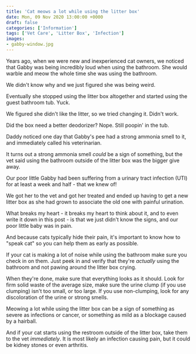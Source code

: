 ```yaml
---
title: 'Cat meows a lot while using the litter box'
date: Mon, 09 Nov 2020 13:00:00 +0000
draft: false
categories: ['Information']
tags: ['Vet Care', 'Litter Box', 'Infection']
images:
- gabby-window.jpg
---
```


Years ago, when we were new and inexperienced cat owners, we noticed that Gabby was being incredibly loud when using the bathroom. She would warble and meow the whole time she was using the bathroom.

We didn't know why and we just figured she was being weird.

Eventually she stopped using the litter box altogether and started using the guest bathroom tub. Yuck.

We figured she didn't like the litter, so we tried changing it. Didn't work.

Did the box need a better deodorizer? Nope. Still poopin' in the tub.

Daddy noticed one day that Gabby's pee had a strong ammonia smell to it, and immediately called his veterinarian.

It turns out a strong ammonia smell _could_ be a sign of something, but the vet said using the bathroom outside of the litter box was the bigger give away.

Our poor little Gabby had been suffering from a urinary tract infection (UTI) for at least a week and half - that we knew of!

We got her to the vet and got her treated and ended up having to get a new litter box as she had grown to associate the old one with painful urination.

What breaks my heart - it breaks my heart to think about it, and to even write it down in this post - is that we just didn't know the signs, and our poor little baby was in pain.

And because cats typically hide their pain, it's important to know how to "speak cat" so you can help them as early as possible.

If your cat is making a lot of noise while using the bathroom make sure you check in on them. Just peek in and verify that they're _actually_ using the bathroom and not pawing around the litter box crying.

When they're done, make sure that everything looks as it should. Look for firm solid waste of the average size, make sure the urine clump (if you use clumping) isn't too small, or too large. If you use non-clumping, look for any discoloration of the urine or strong smells.

Meowing a lot while using the litter box can be a sign of something as severe as infections or cancer, or something as mild as a blockage caused by a hairball.

And if your cat starts using the restroom outside of the litter box, take them to the vet _immediately_. It is most likely an infection causing pain, but it could be kidney stones or even arthritis.